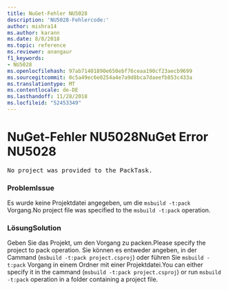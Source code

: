```yaml
---
title: NuGet-Fehler NU5028
description: 'NU5028-Fehlercode:'
author: mishra14
ms.author: karann
ms.date: 8/8/2018
ms.topic: reference
ms.reviewer: anangaur
f1_keywords:
- NU5028
ms.openlocfilehash: 97ab71401890e650ebf76ceaa190cf23aecb9699
ms.sourcegitcommit: 0c5a49ec6e0254a4e7a9d8bca7daeefb853c433a
ms.translationtype: MT
ms.contentlocale: de-DE
ms.lasthandoff: 11/28/2018
ms.locfileid: "52453349"
---
```

# <a name="nuget-error-nu5028"></a><span data-ttu-id="9495e-103">NuGet-Fehler NU5028</span><span class="sxs-lookup"><span data-stu-id="9495e-103">NuGet Error NU5028</span></span>
<pre>No project was provided to the PackTask.</pre>

### <a name="issue"></a><span data-ttu-id="9495e-104">Problem</span><span class="sxs-lookup"><span data-stu-id="9495e-104">Issue</span></span>

<span data-ttu-id="9495e-105">Es wurde keine Projektdatei angegeben, um die `msbuild -t:pack` Vorgang.</span><span class="sxs-lookup"><span data-stu-id="9495e-105">No project file was specified to the `msbuild -t:pack` operation.</span></span>


### <a name="solution"></a><span data-ttu-id="9495e-106">Lösung</span><span class="sxs-lookup"><span data-stu-id="9495e-106">Solution</span></span>

<span data-ttu-id="9495e-107">Geben Sie das Projekt, um den Vorgang zu packen.</span><span class="sxs-lookup"><span data-stu-id="9495e-107">Please specify the project to pack operation.</span></span>  <span data-ttu-id="9495e-108">Sie können es entweder angeben, in der Cammand (`msbuild -t:pack project.csproj`) oder führen Sie `msbuild -t:pack` Vorgang in einem Ordner mit einer Projektdatei.</span><span class="sxs-lookup"><span data-stu-id="9495e-108">You can either specify it in the cammand (`msbuild -t:pack project.csproj`) or run `msbuild -t:pack` operation in a folder containing a project file.</span></span>


